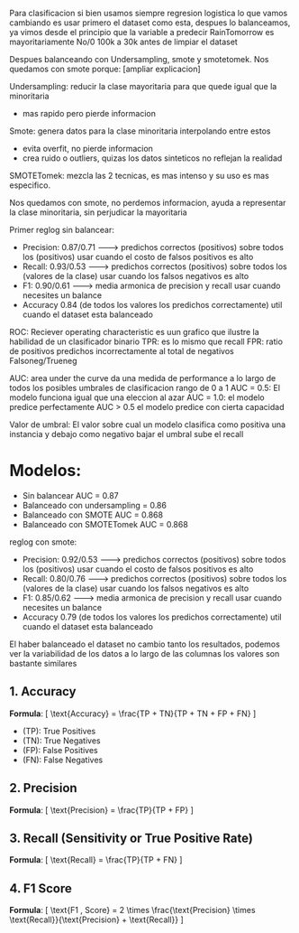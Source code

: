 Para clasificacion si bien usamos siempre regresion logistica lo que vamos cambiando es usar primero el dataset como esta, despues lo balanceamos, ya vimos desde el principio que la variable a predecir RainTomorrow es mayoritariamente No/0 100k a 30k antes de limpiar el dataset

Despues balanceando con Undersampling, smote y smotetomek.
Nos quedamos con smote porque: [ampliar explicacion]

Undersampling: reducir la clase mayoritaria para que quede igual que la minoritaria

- mas rapido pero pierde informacion

Smote: genera datos para la clase minoritaria interpolando entre estos

- evita overfit, no pierde informacion
- crea ruido o outliers, quizas los datos sinteticos no reflejan la realidad

SMOTETomek: mezcla las 2 tecnicas, es mas intenso y su uso es mas especifico.

Nos quedamos con smote, no perdemos informacion, ayuda a representar la clase minoritaria, sin perjudicar la mayoritaria

Primer reglog sin balancear:

- Precision: 0.87/0.71 ---> predichos correctos (positivos) sobre todos los (positivos)
  usar cuando el costo de falsos positivos es alto
- Recall: 0.93/0.53 ---> predichos correctos (positivos) sobre todos los (valores de la clase)
  usar cuando los falsos negativos es alto
- F1: 0.90/0.61 ---> media armonica de precision y recall
  usar cuando necesites un balance
- Accuracy 0.84 (de todos los valores los predichos correctamente)
  util cuando el dataset esta balanceado

ROC: Reciever operating characteristic
es uun grafico que ilustre la habilidad de un clasificador binario
TPR: es lo mismo que recall
FPR: ratio de positivos predichos incorrectamente al total de negativos Falsoneg/Trueneg

AUC: area under the curve
da una medida de performance a lo largo de todos los posibles umbrales de clasificacion
rango de 0 a 1
AUC = 0.5: El modelo funciona igual que una eleccion al azar
AUC = 1.0: el modelo predice perfectamente
AUC > 0.5 el modelo predice con cierta capacidad

Valor de umbral:
El valor sobre cual un modelo clasifica como positiva una instancia y debajo como negativo
bajar el umbral sube el recall

# Modelos:

- Sin balancear AUC = 0.87
- Balanceado con undersampling = 0.86
- Balanceado con SMOTE AUC = 0.868
- Balanceado con SMOTETomek AUC = 0.868

reglog con smote:

- Precision: 0.92/0.53 ---> predichos correctos (positivos) sobre todos los (positivos)
  usar cuando el costo de falsos positivos es alto
- Recall: 0.80/0.76 ---> predichos correctos (positivos) sobre todos los (valores de la clase)
  usar cuando los falsos negativos es alto
- F1: 0.85/0.62 ---> media armonica de precision y recall
  usar cuando necesites un balance
- Accuracy 0.79 (de todos los valores los predichos correctamente)
  util cuando el dataset esta balanceado

El haber balanceado el dataset no cambio tanto los resultados, podemos ver la variabilidad de los datos a lo largo de las columnas los valores son bastante similares

## 1. Accuracy

**Formula**:
\[ \text{Accuracy} = \frac{TP + TN}{TP + TN + FP + FN} \]

- \(TP\): True Positives
- \(TN\): True Negatives
- \(FP\): False Positives
- \(FN\): False Negatives

## 2. Precision

**Formula**:
\[ \text{Precision} = \frac{TP}{TP + FP} \]

## 3. Recall (Sensitivity or True Positive Rate)

**Formula**:
\[ \text{Recall} = \frac{TP}{TP + FN} \]

## 4. F1 Score

**Formula**:
\[ \text{F1 \, Score} = 2 \times \frac{\text{Precision} \times \text{Recall}}{\text{Precision} + \text{Recall}} \]
